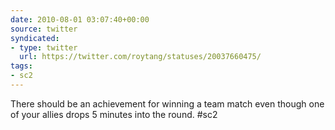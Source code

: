 ```yaml
---
date: 2010-08-01 03:07:40+00:00
source: twitter
syndicated:
- type: twitter
  url: https://twitter.com/roytang/statuses/20037660475/
tags:
- sc2
---
```


There should be an achievement for winning a team match even though one of your allies drops 5 minutes into the round. #sc2